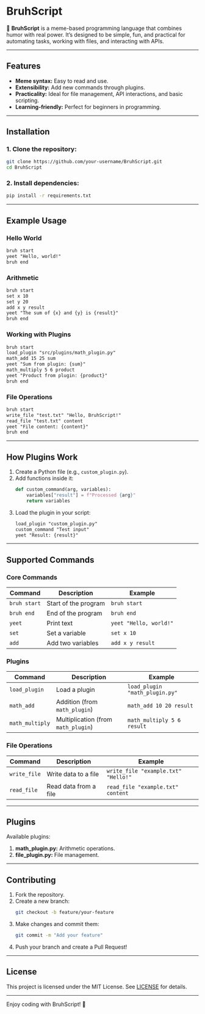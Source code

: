 # BruhScript

👊 **BruhScript** is a meme-based programming language that combines humor with real power. It’s designed to be simple, fun, and practical for automating tasks, working with files, and interacting with APIs.

---

## Features
- **Meme syntax:** Easy to read and use.
- **Extensibility:** Add new commands through plugins.
- **Practicality:** Ideal for file management, API interactions, and basic scripting.
- **Learning-friendly:** Perfect for beginners in programming.

---

## Installation

### 1. Clone the repository:
```bash
git clone https://github.com/your-username/BruhScript.git
cd BruhScript
```

### 2. Install dependencies:
```bash
pip install -r requirements.txt
```

---

## Example Usage

### **Hello World**
```txt
bruh start
yeet "Hello, world!"
bruh end
```

### **Arithmetic**
```txt
bruh start
set x 10
set y 20
add x y result
yeet "The sum of {x} and {y} is {result}"
bruh end
```

### **Working with Plugins**
```txt
bruh start
load_plugin "src/plugins/math_plugin.py"
math_add 15 25 sum
yeet "Sum from plugin: {sum}"
math_multiply 5 6 product
yeet "Product from plugin: {product}"
bruh end
```

### **File Operations**
```txt
bruh start
write_file "test.txt" "Hello, BruhScript!"
read_file "test.txt" content
yeet "File content: {content}"
bruh end
```

---

## How Plugins Work
1. Create a Python file (e.g., `custom_plugin.py`).
2. Add functions inside it:
   ```python
   def custom_command(arg, variables):
       variables["result"] = f"Processed {arg}"
       return variables
   ```
3. Load the plugin in your script:
   ```txt
   load_plugin "custom_plugin.py"
   custom_command "Test input"
   yeet "Result: {result}"
   ```

---

## Supported Commands

### **Core Commands**
| Command            | Description                                   | Example                                     |
|--------------------|-----------------------------------------------|--------------------------------------------|
| `bruh start`       | Start of the program                         | `bruh start`                               |
| `bruh end`         | End of the program                           | `bruh end`                                 |
| `yeet`             | Print text                                   | `yeet "Hello, world!"`                     |
| `set`              | Set a variable                               | `set x 10`                                 |
| `add`              | Add two variables                            | `add x y result`                           |

### **Plugins**
| Command            | Description                                   | Example                                     |
|--------------------|-----------------------------------------------|--------------------------------------------|
| `load_plugin`      | Load a plugin                                | `load_plugin "math_plugin.py"`             |
| `math_add`         | Addition (from `math_plugin`)                | `math_add 10 20 result`                    |
| `math_multiply`    | Multiplication (from `math_plugin`)          | `math_multiply 5 6 result`                 |

### **File Operations**
| Command            | Description                                   | Example                                     |
|--------------------|-----------------------------------------------|--------------------------------------------|
| `write_file`       | Write data to a file                         | `write_file "example.txt" "Hello!"`        |
| `read_file`        | Read data from a file                        | `read_file "example.txt" content`          |

---

## Plugins
Available plugins:
1. **math_plugin.py:** Arithmetic operations.
2. **file_plugin.py:** File management.

---

## Contributing
1. Fork the repository.
2. Create a new branch:
   ```bash
   git checkout -b feature/your-feature
   ```
3. Make changes and commit them:
   ```bash
   git commit -m "Add your feature"
   ```
4. Push your branch and create a Pull Request!

---

## License
This project is licensed under the MIT License. See [LICENSE](LICENSE) for details.

---

Enjoy coding with BruhScript! 🚀
